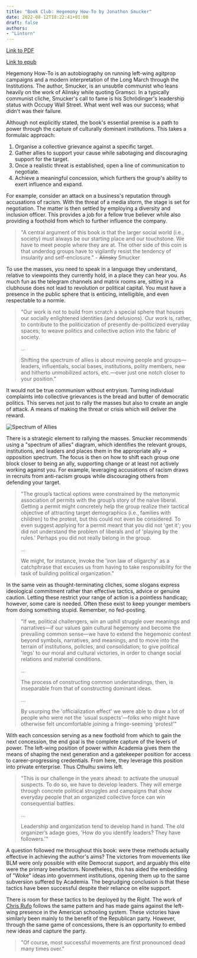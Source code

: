 ```yaml
---
title: "Book Club: Hegemony How-To by Jonathon Smucker"
date: 2022-08-12T18:22:41+01:00
draft: false
authors:
- "Lintorn"
---
```


[Link to PDF](/books/hegemony_how_to.pdf)

[Link to epub](/books/hegemony_how_to.epub)

Hegemony How-To is an autobiography on running left-wing agitprop campaigns and a modern interpretation of the Long March through the Institutions. The author, Smucker, is an unsubtle communist who leans heavily on the work of Alinsky while quoting Gramsci. In a typically communist cliche, Smucker's call to fame is his Schrödinger's leadership status with Occupy Wall Street. What went well was our success; what didn't was their failure.

Although not explicitly stated, the book's essential premise is a path to power through the capture of culturally dominant institutions. This takes a formulaic approach:

1.  Organise a collective grievance against a specific target.
2.  Gather allies to support your cause while sabotaging and discouraging support for the target.
3.  Once a realistic threat is established, open a line of communication to negotiate.
4.  Achieve a meaningful concession, which furthers the group's ability to exert influence and expand.

For example, consider an attack on a business's reputation through accusations of racism. With the threat of a media storm, the stage is set for negotiation. The matter is then settled by employing a diversity and inclusion officer. This provides a job for a fellow true believer while also providing a foothold from which to further influence the company.

>"A central argument of this book is that the larger social world (i.e., society) must always be our starting place and our touchstone. We have to meet people where they are at. The other side of this coin is that underdog groups have to vigilantly resist the tendency of insularity and self-enclosure." - ~~Alinsky~~ Smucker

To use the masses, you need to speak in a language they understand, relative to viewpoints they currently hold, in a place they can hear you. As much fun as the telegram channels and matrix rooms are, sitting in a clubhouse does not lead to revolution or political capital. You must have a presence in the public sphere that is enticing, intelligible, and even respectable to a normie.

>"Our work is not to build from scratch a special sphere that houses our socially enlightened identities (and delusions). Our work is, rather, to contribute to the politicization of presently de-politicized everyday spaces; to weave politics and collective action into the fabric of society.
>
> ...
>
> Shifting the spectrum of allies is about moving people and groups—leaders, influentials, social bases, institutions, polity members, new and hitherto unmobilized actors, etc.—over just one notch closer to your position."

It would not be true communism without entryism. Turning individual complaints into collective grievances is the bread and butter of democratic politics. This serves not just to rally the masses but also to create an angle of attack. A means of making the threat or crisis which will deliver the reward.

![Spectrum of Allies](/books/hegemony_how_to_spectrum.png)

There is a strategic element to rallying the masses. Smucker recommends using a "spectrum of allies" diagram, which identifies the relevant groups, institutions, and leaders and places them in the appropriate ally -> opposition spectrum. The focus is then on how to shift each group one block closer to being an ally, supporting change or at least not actively working against you. For example, leveraging accusations of racism draws in recruits from anti-racism groups while discouraging others from defending your target.

>"The group’s tactical options were constrained by the metonymic association of permits with the group’s story of the naïve liberal. Getting a permit might concretely help the group realize their tactical objective of attracting target demographics (i.e., families with children) to the protest, but this could not even be considered. To even suggest applying for a permit meant that you did not 'get it'; you did not understand the problem of liberals and of 'playing by the rules.' Perhaps you did not really belong in the group.
>
> ...
>
>We might, for instance, invoke the 'iron law of oligarchy' as a catchphrase that excuses us from having to take responsibility for the task of building political organization."

In the same vein as thought-terminating cliches, some slogans express ideological commitment rather than effective tactics, advice or genuine caution. Letting these restrict your range of action is a pointless handicap; however, some care is needed. Often these exist to keep younger members from doing something stupid. Remember, no fed-posting.

>"If we, political challengers, win an uphill struggle over meanings and narratives—if our values gain cultural hegemony and become the prevailing common sense—we have to extend the hegemonic contest beyond symbols, narratives, and meanings, and to move into the terrain of institutions, policies, and consolidation; to give political 'legs' to our moral and cultural victories, in order to change social relations and material conditions.
>
>...
>
>The process of constructing common understandings, then, is inseparable from that of constructing dominant ideas.
>
>...
>
>By usurping the 'officialization effect' we were able to draw a lot of people who were not the 'usual suspects'—folks who might have otherwise felt uncomfortable joining a fringe-seeming 'protest'"

With each concession serving as a new foothold from which to gain the next concession, the end goal is the complete capture of the levers of power. The left-wing position of power within Academia gives them the means of shaping the next generation and a gatekeeper position for access to career-progressing credentials. From here, they leverage this position into private enterprise. Thus Cthulhu swims left.

>"This is our challenge in the years ahead: to activate the unusual suspects. To do so, we have to develop leaders. They will emerge through concrete political struggles and campaigns that show everyday people that an organized collective force can win consequential battles.
>
>...
>
>Leadership and organization tend to develop hand in hand. The old organizer’s adage goes, 'How do you identify leaders? They have followers.'"

A question followed me throughout this book: were these methods actually effective in achieving the author's aims? The victories from movements like BLM were only possible with elite Democrat support, and arguably this elite were the primary benefactors. Nonetheless, this has aided the embedding of "Woke" ideas into government institutions, opening them up to the same subversion suffered by Academia. The begrudging conclusion is that these tactics have been successful despite their reliance on elite support.

There is room for these tactics to be deployed by the Right. The work of [Chris Rufo](https://nitter.pussthecat.org/realchrisrufo) follows the same pattern and has made gains against the left-wing presence in the American schooling system. These victories have similarly been mainly to the benefit of the Republican party. However, through the same game of concessions, there is an opportunity to embed new ideas and capture the party.

>"Of course, most successful movements are first pronounced dead many times over."